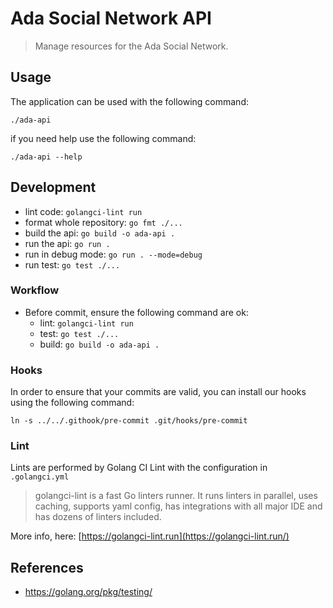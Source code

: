 # Ada Social Network API

> Manage resources for the Ada Social Network.

## Usage

The application can be used with the following command:

```
./ada-api
```

if you need help use the following command:

```
./ada-api --help
```

## Development

- lint code: `golangci-lint run`
- format whole repository: `go fmt ./...`
- build the api: `go build -o ada-api .`
- run the api: `go run .`
- run in debug mode: `go run . --mode=debug`
- run test: `go test ./...`

### Workflow

- Before commit, ensure the following command are ok:
  - lint: `golangci-lint run`
  - test: `go test ./...`
  - build: `go build -o ada-api .`

### Hooks

In order to ensure that your commits are valid, you can install 
our hooks using the following command: 

```shell
ln -s ../../.githook/pre-commit .git/hooks/pre-commit
```

### Lint

Lints are performed by Golang CI Lint with the configuration in `.golangci.yml`

> golangci-lint is a fast Go linters runner. It runs linters in parallel,
> uses caching, supports yaml config, has integrations with all major IDE
> and has dozens of linters included.

More info, here: [https://golangci-lint.run](https://golangci-lint.run/)

## References

- https://golang.org/pkg/testing/
